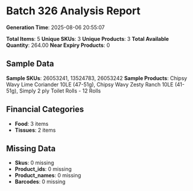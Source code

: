 # Batch 326 Analysis Report

**Generation Time**: 2025-08-06 20:55:07

**Total Items**: 5
**Unique SKUs**: 3
**Unique Products**: 3
**Total Available Quantity**: 264.00
**Near Expiry Products**: 0

## Sample Data
**Sample SKUs**: 26053241, 13524783, 26053242
**Sample Products**: Chipsy Wavy Lime Coriander 10LE (47-51g), Chipsy Wavy Zesty Ranch 10LE (41-51g), Simply 2 ply Toilet Rolls - 12 Rolls

## Financial Categories
- **Food**: 3 items
- **Tissues**: 2 items

## Missing Data
- **Skus**: 0 missing
- **Product_ids**: 0 missing
- **Product_names**: 0 missing
- **Barcodes**: 0 missing
